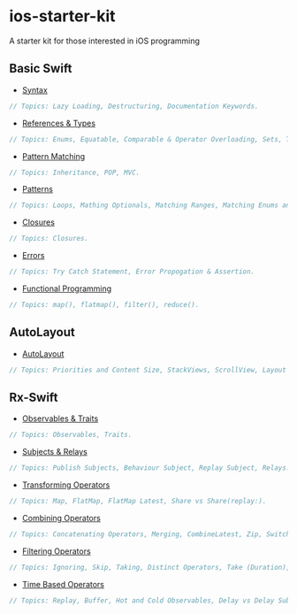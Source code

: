 # ios-starter-kit

A starter kit for those interested in iOS programming
 
## Basic Swift
* [Syntax](https://github.com/kingsley108/Swift-Notes/tree/main/Advanced%20Swift/Syntax) 
```swift 
// Topics: Lazy Loading, Destructuring, Documentation Keywords.
 ```
* [References & Types](https://github.com/kingsley108/Swift-Notes/tree/main/Advanced%20Swift/References%20%26%20Types)
```swift 
// Topics: Enums, Equatable, Comparable & Operator Overloading, Sets, Tuples, Generics, References.
 ```
* [Pattern Matching](https://github.com/kingsley108/Swift-Notes/tree/main/Advanced%20Swift/Patterns)
```swift 
// Topics: Inheritance, POP, MVC.
 ```
 
 * [Patterns](https://github.com/kingsley108/Swift-Notes/tree/main/Advanced%20Swift/Patterns)
```swift 
// Topics: Loops, Mathing Optionals, Matching Ranges, Matching Enums and Associated Values.
 ```
 
* [Closures](https://github.com/kingsley108/Swift-Notes/tree/main/Advanced%20Swift/Closures)
```swift 
// Topics: Closures.
 ```
* [Errors](https://github.com/kingsley108/Swift-Notes/tree/main/Advanced%20Swift/Errors)
```swift 
// Topics: Try Catch Statement, Error Propogation & Assertion.
 ```
* [Functional Programming](https://github.com/kingsley108/Swift-Notes/tree/main/Advanced%20Swift/Functional%20Programming)
```swift 
// Topics: map(), flatmap(), filter(), reduce().
 ```
 
## AutoLayout
* [AutoLayout](https://github.com/kingsley108/Swift-Notes/tree/main/Autolayout/Autolayout)
```swift 
// Topics: Priorities and Content Size, StackViews, ScrollView, Layout Guides.
 ```
 
 ## Rx-Swift
 
* [Observables & Traits](https://github.com/kingsley108/Swift-Notes/tree/main/Reactive/Observables%20%26%20Traits)
```swift 
// Topics: Observables, Traits.
 ```
 
* [Subjects & Relays](https://github.com/kingsley108/Swift-Notes/tree/main/Reactive/Subjects%20%26%20Relays)
```swift 
// Topics: Publish Subjects, Behaviour Subject, Replay Subject, Relays.
 ```
 
* [Transforming Operators](https://github.com/kingsley108/Swift-Notes/tree/main/Reactive/Transforming%20Operators)
```swift 
// Topics: Map, FlatMap, FlatMap Latest, Share vs Share(replay:).
 ```
 
 * [Combining Operators](https://github.com/kingsley108/Swift-Notes/tree/main/Reactive/Combining%20operators)
```swift 
// Topics: Concatenating Operators, Merging, CombineLatest, Zip, SwitchLatest,WithLatestFrom & Sample, Reduce, Scan
 ```
 
* [Filtering Operators](https://github.com/kingsley108/Swift-Notes/tree/main/Reactive/Filtering%20Operators)
```swift 
// Topics: Ignoring, Skip, Taking, Distinct Operators, Take (Duration), Throttle.
 ```
 
* [Time Based Operators](https://github.com/kingsley108/Swift-Notes/tree/main/Reactive/Time%20Based%20Operators)
```swift 
// Topics: Replay, Buffer, Hot and Cold Observables, Delay vs Delay Subscription, Timers.
 ```
